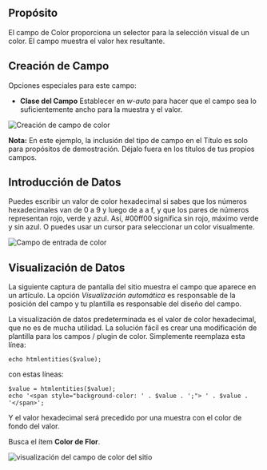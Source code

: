 <!-- Filename: J3.x:Adding_custom_fields/Color_Field / Display title: Campo de color -->

## Propósito

El campo de Color proporciona un selector para la selección visual de un color. El campo muestra el valor hex resultante.

## Creación de Campo

Opciones especiales para este campo:

- **Clase del Campo** Establecer en *w-auto* para hacer que el campo sea lo suficientemente ancho para la muestra y el valor.

![Creación de campo de color](../../../en/images/fields/fields-colour-edit.png)

**Nota:** En este ejemplo, la inclusión del tipo de campo en el Título es solo para propósitos de demostración. Déjalo fuera en los títulos de tus propios campos.

## Introducción de Datos

Puedes escribir un valor de color hexadecimal si sabes que los números hexadecimales van de 0 a 9 y luego de a a f, y que los pares de números representan rojo, verde y azul. Así, #00ff00 significa sin rojo, máximo verde y sin azul. O puedes usar un cursor para seleccionar un color visualmente. 

![Campo de entrada de color](../../../en/images/fields/fields-colour-data-entry.png)

## Visualización de Datos

La siguiente captura de pantalla del sitio muestra el campo que aparece en un artículo. La opción *Visualización automática* es responsable de la posición del campo y tu plantilla es responsable del diseño del campo.

La visualización de datos predeterminada es el valor de color hexadecimal, que no es de mucha utilidad. La solución fácil es crear una modificación de plantilla para los campos / plugin de color. Simplemente reemplaza esta línea:
```
echo htmlentities($value);
```
con estas líneas:
```
$value = htmlentities($value);
echo '<span style="background-color: ' . $value . ';"> ' . $value . '</span>';
```
Y el valor hexadecimal será precedido por una muestra con el color de fondo del valor.

Busca el ítem **Color de Flor**.

![visualización del campo de color del sitio](../../../en/images/fields/fields-colour-site.png)

